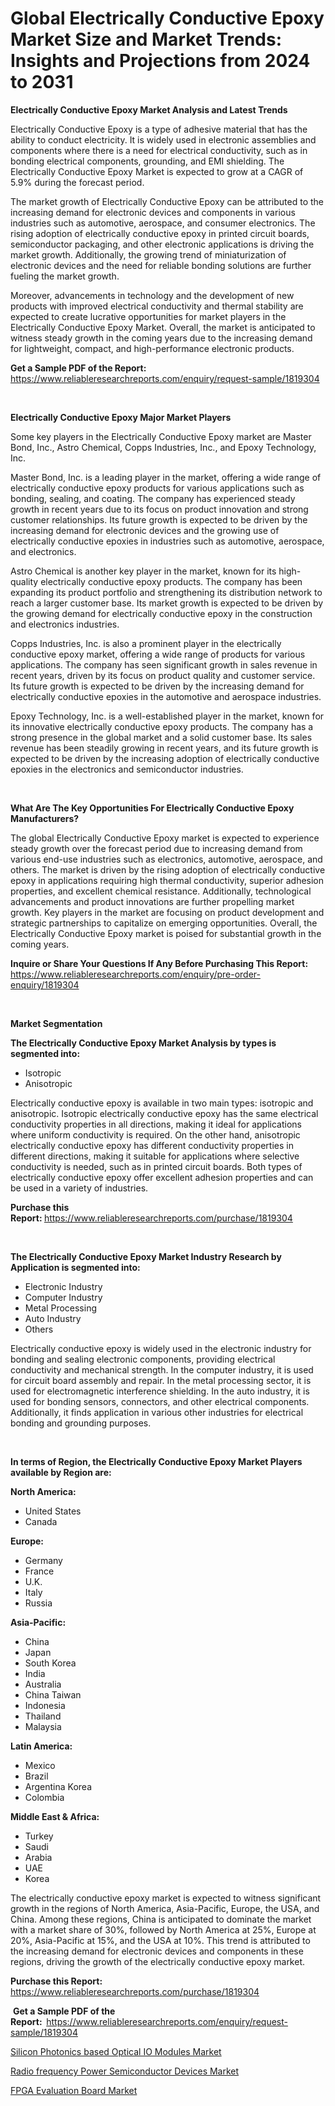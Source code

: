 <p><h1>Global Electrically Conductive Epoxy Market Size and Market Trends: Insights and Projections from 2024 to 2031</h1></p><p><strong>Electrically Conductive Epoxy Market Analysis and Latest Trends</strong></p>
<p><p>Electrically Conductive Epoxy is a type of adhesive material that has the ability to conduct electricity. It is widely used in electronic assemblies and components where there is a need for electrical conductivity, such as in bonding electrical components, grounding, and EMI shielding. The Electrically Conductive Epoxy Market is expected to grow at a CAGR of 5.9% during the forecast period.</p><p>The market growth of Electrically Conductive Epoxy can be attributed to the increasing demand for electronic devices and components in various industries such as automotive, aerospace, and consumer electronics. The rising adoption of electrically conductive epoxy in printed circuit boards, semiconductor packaging, and other electronic applications is driving the market growth. Additionally, the growing trend of miniaturization of electronic devices and the need for reliable bonding solutions are further fueling the market growth.</p><p>Moreover, advancements in technology and the development of new products with improved electrical conductivity and thermal stability are expected to create lucrative opportunities for market players in the Electrically Conductive Epoxy Market. Overall, the market is anticipated to witness steady growth in the coming years due to the increasing demand for lightweight, compact, and high-performance electronic products.</p></p>
<p><strong>Get a Sample PDF of the Report:&nbsp;</strong> <a href="https://www.reliableresearchreports.com/enquiry/request-sample/1819304">https://www.reliableresearchreports.com/enquiry/request-sample/1819304</a></p>
<p>&nbsp;</p>
<p><strong>Electrically Conductive Epoxy Major Market Players</strong></p>
<p><p>Some key players in the Electrically Conductive Epoxy market are Master Bond, Inc., Astro Chemical, Copps Industries, Inc., and Epoxy Technology, Inc.</p><p>Master Bond, Inc. is a leading player in the market, offering a wide range of electrically conductive epoxy products for various applications such as bonding, sealing, and coating. The company has experienced steady growth in recent years due to its focus on product innovation and strong customer relationships. Its future growth is expected to be driven by the increasing demand for electronic devices and the growing use of electrically conductive epoxies in industries such as automotive, aerospace, and electronics.</p><p>Astro Chemical is another key player in the market, known for its high-quality electrically conductive epoxy products. The company has been expanding its product portfolio and strengthening its distribution network to reach a larger customer base. Its market growth is expected to be driven by the growing demand for electrically conductive epoxy in the construction and electronics industries.</p><p>Copps Industries, Inc. is also a prominent player in the electrically conductive epoxy market, offering a wide range of products for various applications. The company has seen significant growth in sales revenue in recent years, driven by its focus on product quality and customer service. Its future growth is expected to be driven by the increasing demand for electrically conductive epoxies in the automotive and aerospace industries.</p><p>Epoxy Technology, Inc. is a well-established player in the market, known for its innovative electrically conductive epoxy products. The company has a strong presence in the global market and a solid customer base. Its sales revenue has been steadily growing in recent years, and its future growth is expected to be driven by the increasing adoption of electrically conductive epoxies in the electronics and semiconductor industries.</p></p>
<p>&nbsp;</p>
<p><strong>What Are The Key Opportunities For Electrically Conductive Epoxy Manufacturers?</strong></p>
<p><p>The global Electrically Conductive Epoxy market is expected to experience steady growth over the forecast period due to increasing demand from various end-use industries such as electronics, automotive, aerospace, and others. The market is driven by the rising adoption of electrically conductive epoxy in applications requiring high thermal conductivity, superior adhesion properties, and excellent chemical resistance. Additionally, technological advancements and product innovations are further propelling market growth. Key players in the market are focusing on product development and strategic partnerships to capitalize on emerging opportunities. Overall, the Electrically Conductive Epoxy market is poised for substantial growth in the coming years.</p></p>
<p><strong>Inquire or Share Your Questions If Any Before Purchasing This Report:</strong> <a href="https://www.reliableresearchreports.com/enquiry/pre-order-enquiry/1819304">https://www.reliableresearchreports.com/enquiry/pre-order-enquiry/1819304</a></p>
<p>&nbsp;</p>
<p><strong>Market Segmentation</strong></p>
<p><strong>The Electrically Conductive Epoxy Market Analysis by types is segmented into:</strong></p>
<p><ul><li>Isotropic</li><li>Anisotropic</li></ul></p>
<p><p>Electrically conductive epoxy is available in two main types: isotropic and anisotropic. Isotropic electrically conductive epoxy has the same electrical conductivity properties in all directions, making it ideal for applications where uniform conductivity is required. On the other hand, anisotropic electrically conductive epoxy has different conductivity properties in different directions, making it suitable for applications where selective conductivity is needed, such as in printed circuit boards. Both types of electrically conductive epoxy offer excellent adhesion properties and can be used in a variety of industries.</p></p>
<p><strong>Purchase this Report:&nbsp;</strong><a href="https://www.reliableresearchreports.com/purchase/1819304">https://www.reliableresearchreports.com/purchase/1819304</a></p>
<p>&nbsp;</p>
<p><strong>The Electrically Conductive Epoxy Market Industry Research by Application is segmented into:</strong></p>
<p><ul><li>Electronic Industry</li><li>Computer Industry</li><li>Metal Processing</li><li>Auto Industry</li><li>Others</li></ul></p>
<p><p>Electrically conductive epoxy is widely used in the electronic industry for bonding and sealing electronic components, providing electrical conductivity and mechanical strength. In the computer industry, it is used for circuit board assembly and repair. In the metal processing sector, it is used for electromagnetic interference shielding. In the auto industry, it is used for bonding sensors, connectors, and other electrical components. Additionally, it finds application in various other industries for electrical bonding and grounding purposes.</p></p>
<p>&nbsp;</p>
<p><strong>In terms of Region, the Electrically Conductive Epoxy Market Players available by Region are:</strong></p>
<p>
    <p> <strong> North America: </strong>
        <ul>
            <li>United States</li>
            <li>Canada</li>
        </ul>
        </p> 
    <p> <strong> Europe: </strong>
        <ul>
            <li>Germany</li>
            <li>France</li>
            <li>U.K.</li>
            <li>Italy</li>
            <li>Russia</li>
        </ul>
        </p> 
    <p> <strong> Asia-Pacific: </strong>
        <ul>
            <li>China</li>
            <li>Japan</li>
            <li>South Korea</li>
            <li>India</li>
            <li>Australia</li>
            <li>China Taiwan</li>
            <li>Indonesia</li>
            <li>Thailand</li>
            <li>Malaysia</li>
        </ul>
        </p> 
    <p> <strong> Latin America: </strong>
        <ul>
            <li>Mexico</li>
            <li>Brazil</li>
            <li>Argentina Korea</li>
            <li>Colombia</li>
        </ul>
        </p> 
    <p> <strong> Middle East & Africa: </strong>
        <ul>
            <li>Turkey</li>
            <li>Saudi</li>
            <li>Arabia</li>
            <li>UAE</li>
            <li>Korea</li>
        </ul>
    </p>
    </p>
<p><p>The electrically conductive epoxy market is expected to witness significant growth in the regions of North America, Asia-Pacific, Europe, the USA, and China. Among these regions, China is anticipated to dominate the market with a market share of 30%, followed by North America at 25%, Europe at 20%, Asia-Pacific at 15%, and the USA at 10%. This trend is attributed to the increasing demand for electronic devices and components in these regions, driving the growth of the electrically conductive epoxy market.</p></p>
<p><strong>Purchase this Report: </strong><a href="https://www.reliableresearchreports.com/purchase/1819304">https://www.reliableresearchreports.com/purchase/1819304</a></p>
<p>&nbsp;<strong>Get a Sample PDF of the Report:&nbsp;&nbsp;</strong><a href="https://www.reliableresearchreports.com/enquiry/request-sample/1819304">https://www.reliableresearchreports.com/enquiry/request-sample/1819304</a></p>
<p><strong></strong></p>
<p><p><a href="https://view.publitas.com/reportprime-1/silicon-photonics-based-optical-io-modules-market-analysis-and-market-size-global-industry-overview-market-segmentation-and-forecast-2023-to-2030/">Silicon Photonics based Optical IO Modules Market</a></p><p><a href="https://view.publitas.com/reportprime-1/radio-frequency-power-semiconductor-devices-market-analysis-examines-its-scope-on-growth-opportunities-and-forecasted-trends-spanning-from-2023-to-2030/">Radio frequency Power Semiconductor Devices Market</a></p><p><a href="https://view.publitas.com/reportprime-1/fpga-evaluation-board-market-size-and-examines-its-market-scope-with-a-primary-focus-on-growth-opportunities-and-forecasted-trends-spanning-from-2023-to-2030/">FPGA Evaluation Board Market</a></p></p>